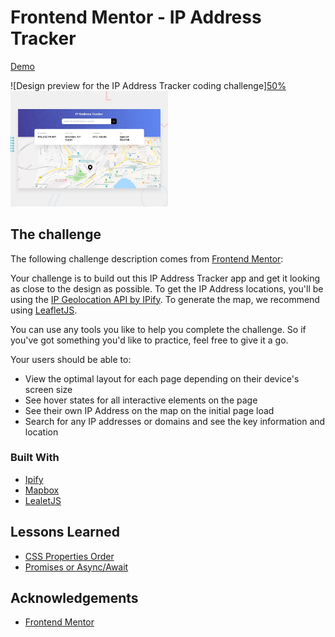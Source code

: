 # Frontend Mentor - IP Address Tracker

[Demo](https://ip-address-tracker-d7qxmhm9y.vercel.app/)

![Design preview for the IP Address Tracker coding challenge][50%](./design/desktop-preview.jpg)
<img src="./design/desktop-preview.jpg" alt="Map" width="50%" height="50%" />

## The challenge

The following challenge description comes from [Frontend Mentor](https://www.frontendmentor.io/challenges/ip-address-tracker-I8-0yYAH0):

Your challenge is to build out this IP Address Tracker app and get it looking as close to the design as possible. To get the IP Address locations, you'll be using the [IP Geolocation API by IPify](https://geo.ipify.org/). To generate the map, we recommend using [LeafletJS](https://leafletjs.com/).

You can use any tools you like to help you complete the challenge. So if you've got something you'd like to practice, feel free to give it a go.

Your users should be able to:

- View the optimal layout for each page depending on their device's screen size
- See hover states for all interactive elements on the page
- See their own IP Address on the map on the initial page load
- Search for any IP addresses or domains and see the key information and location

### Built With
* [Ipify](https://www.ipify.org/)
* [Mapbox](https://www.mapbox.com/)
* [LealetJS](https://leafletjs.com/)

## Lessons Learned
* [CSS Properties Order](https://github.com/tomzacchia/ip-address-tracker/wiki/CSS-Properties-Order)
* [Promises or Async/Await](https://github.com/tomzacchia/ip-address-tracker/wiki/Promises-or-Async-Await)

## Acknowledgements
* [Frontend Mentor](https://www.frontendmentor.io/challenges/ip-address-tracker-I8-0yYAH0)
